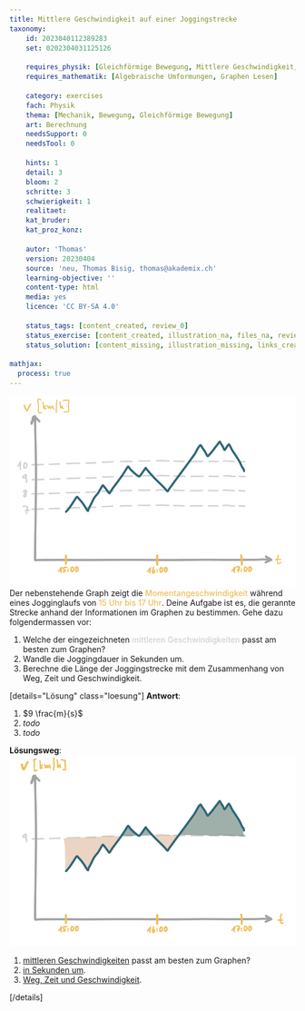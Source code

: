 ```yaml
---
title: Mittlere Geschwindigkeit auf einer Joggingstrecke
taxonomy:
	id: 2023040112389283
	set: 0202304031125126

	requires_physik: [Gleichförmige Bewegung, Mittlere Geschwindigkeit, SI-Einheit]
	requires_mathematik: [Algebraische Umformungen, Graphen Lesen]

	category: exercises
	fach: Physik
	thema: [Mechanik, Bewegung, Gleichförmige Bewegung]
	art: Berechnung
	needsSupport: 0
	needsTool: 0

	hints: 1
	detail: 3
	bloom: 2
	schritte: 3
	schwierigkeit: 1
	realitaet: 
	kat_bruder:
	kat_proz_konz: 

	autor: 'Thomas'
	version: 20230404
	source: 'neu, Thomas Bisig, thomas@akademix.ch'
	learning-objective: ''
	content-type: html
	media: yes
	licence: 'CC BY-SA 4.0'

	status_tags: [content_created, review_0]
	status_exercise: [content_created, illustration_na, files_na, review_0]
	status_solution: [content_missing, illustration_missing, links_created, files_na, review_0]

mathjax:
  process: true
---
```

![Graph der Geschwindigkeit auf einer Joggingstrecke](exercise9-1.svg?class=img_exercise)
Der nebenstehende Graph zeigt die <span style="color:rgb(238,191,91); font-weight: 500;">Momentangeschwindigkeit</span> während eines Jogginglaufs von <span style="color:rgb(238,191,91); font-weight: 500;">15 Uhr bis 17 Uhr</span>. Deine Aufgabe ist es, die gerannte Strecke anhand der Informationen im Graphen zu bestimmen. Gehe dazu folgendermassen vor:
1. Welche der eingezeichneten <span style="color:rgb(209,209,209); font-weight: 500;">mittleren Geschwindigkeiten</span> passt am besten zum Graphen?
2. Wandle die Joggingdauer in Sekunden um.
3. Berechne die Länge der Joggingstrecke mit dem Zusammenhang von Weg, Zeit und Geschwindigkeit.


[details="Lösung" class="loesung"]
**Antwort**:
1. $9 \frac{m}{s}$
2. _todo_
3. _todo_

**Lösungsweg**:
![Graph der Geschwindigkeit auf einer Joggingstrecke](exercise9-2.svg?class=img_exercise)
1. [mittleren Geschwindigkeiten](mittlere_Geschwindigkeit) passt am besten zum Graphen?
2. [in Sekunden um](SI-Einheit).
3. [Weg, Zeit und Geschwindigkeit](Weg_Zeit_und_Geschwindigkeit).

[/details]